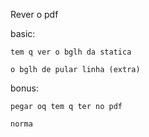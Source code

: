 Rever o pdf

basic:

	tem q ver o bglh da statica
 
	o bglh de pular linha (extra)

bonus:

	pegar oq tem q ter no pdf
 
	norma

